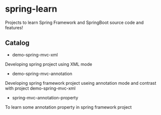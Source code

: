 # spring-learn

Projects to learn Spring Framework and SpringBoot source code and features!


## Catalog

- demo-spring-mvc-xml 

Developing spring project using XML mode


- demo-spring-mvc-annotation

Developing spring framework project useing annotation mode and contrast with project demo-spring-mvc-xml


- spring-mvc-annotation-property

To learn some annotation property in spring framework project
